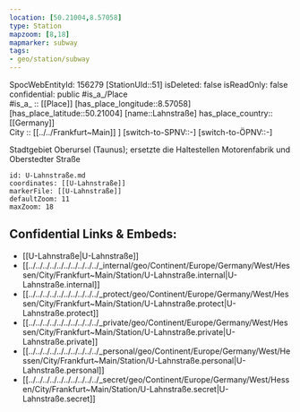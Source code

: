 ```yaml
---
location: [50.21004,8.57058] 
type: Station 
mapzoom: [8,18] 
mapmarker: subway 
tags:
- geo/station/subway
---
```

SpocWebEntityId: 156279
[StationUId::51] 
isDeleted: false
isReadOnly: false
confidential: public
#is_a_/Place  
#is_a_ :: [[Place]] 
[has_place_longitude::8.57058] 
[has_place_latitude::50.21004] 
[name::Lahnstraße] 
has_place_country:: [[Germany]]  
City :: [[../../Frankfurt~Main]] ] 
[switch-to-SPNV::-] 
[switch-to-ÖPNV::-] 

Stadtgebiet Oberursel (Taunus); ersetzte die Haltestellen Motorenfabrik und Oberstedter Straße

```leaflet
id: U-Lahnstraße.md
coordinates: [[U-Lahnstraße]] 
markerFile: [[U-Lahnstraße]] 
defaultZoom: 11 
maxZoom: 18
```


## Confidential Links & Embeds: 
- [[U-Lahnstraße|U-Lahnstraße]] 
- [[../../../../../../../../../../_internal/geo/Continent/Europe/Germany/West/Hessen/City/Frankfurt~Main/Station/U-Lahnstraße.internal|U-Lahnstraße.internal]] 
- [[../../../../../../../../../../_protect/geo/Continent/Europe/Germany/West/Hessen/City/Frankfurt~Main/Station/U-Lahnstraße.protect|U-Lahnstraße.protect]] 
- [[../../../../../../../../../../_private/geo/Continent/Europe/Germany/West/Hessen/City/Frankfurt~Main/Station/U-Lahnstraße.private|U-Lahnstraße.private]] 
- [[../../../../../../../../../../_personal/geo/Continent/Europe/Germany/West/Hessen/City/Frankfurt~Main/Station/U-Lahnstraße.personal|U-Lahnstraße.personal]] 
- [[../../../../../../../../../../_secret/geo/Continent/Europe/Germany/West/Hessen/City/Frankfurt~Main/Station/U-Lahnstraße.secret|U-Lahnstraße.secret]] 
